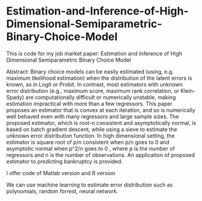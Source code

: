 # Estimation-and-Inference-of-High-Dimensional-Semiparametric-Binary-Choice-Model
This is code for my job market paper: Estimation and Inference of High Dimensional Semiparametric Binary Choice Model

Abstract:
Binary choice models can be easily estimated (using, e.g. maximum likelihood estimation) when the distribution of the latent errors is known, as in Logit or Probit. In contrast, most estimators with unknown error distribution (e.g., maximum score, maximum rank correlation, or Klein-Spady) are computationally difficult or numerically unstable, making estimation impractical with more than a few regressors. This paper proposes an estimator that is convex at each iteration, and so is numerically well behaved even with many regressors and large sample sizes. The proposed estimator, which is root-n consistent and asymptotically normal, is based on batch gradient descent, while using a sieve to estimate the unknown error distribution function. In high dimensional setting, the estimator is square root of p/n consistent when p/n goes to 0  and asymptotic normal when p^2/n goes to 0 , where p is the number of regressors and n is the number of observations. An application of proposed estimator to predicting bankruptcy is provided.

I offer code of Matlab version and R version

We can use machine learning to estimate error distribution such as polynomials, random forrest, neural network.
